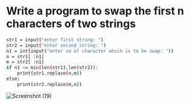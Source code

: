 # Write a program to swap the first n characters of two strings
```bash
str1 = input("enter first string: ")
str2 = input("enter second string: ")
n1 = int(input("enter no of character which is to be swap: "))
n = str1[ :n1]
m = str2[ :n1]
if n1 <= min(len(str1),len(str2)):
    print(str1.replace(n,m))
else:
    print(str2.replace(m,n))
```
![Screenshot (19)](https://github.com/user-attachments/assets/808ea245-b739-479f-a89b-6bc09038d012)
